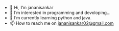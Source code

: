 - 👋 Hi, I’m jananisankar
- 👀 I’m interested in programming and devoloping...
- 🌱 I’m currently learning python and java.
- 📫 How to reach me on jananisankar02@gmail.com

<!---
jananisankar02/jananisankar02 is a ✨ special ✨ repository because its `README.md` (this file) appears on your GitHub profile.
You can click the Preview link to take a look at your changes.
--->
